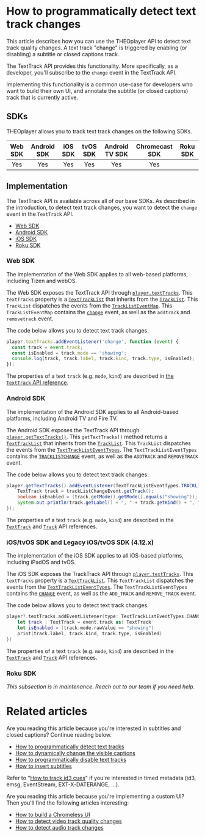 # How to programmatically detect text track changes

This article describes how you can use the THEOplayer API to detect text track quality changes. A text track "change" is triggered by enabling (or disabling) a subtitle or closed captions track.

The TextTrack API provides this functionality.
More specifically, as a developer, you'll subscribe to the `change` event in the TextTrack API.

Implementing this functionality is a common use-case for developers who want to build their own UI, and annotate the subtitle (or closed captions) track that is currently active.

## SDKs

THEOplayer allows you to track text track changes on the following SDKs.

| Web SDK | Android SDK | iOS SDK | tvOS SDK | Android TV SDK | Chromecast SDK | Roku SDK |
| :-----: | :---------: | :-----: | :------: | :------------: | :------------: | -------- |
|   Yes   |     Yes     |   Yes   |   Yes    |      Yes       |      Yes       |          |

## Implementation

The TextTrack API is available across all of our base SDKs. As described in the introduction, to detect text track changes, you want to detect the `change` event in the `TextTrack` API.

- [Web SDK](#web-sdk)
- [Android SDK](#android-sdk)
- [iOS SDK](#iostvos-sdk-and-legacy-iostvos-sdk-412x)
- [Roku SDK](#roku-sdk)

### Web SDK

The implementation of the Web SDK applies to all web-based platforms, including Tizen and webOS.

The Web SDK exposes the TextTrack API through [`player.textTracks`](pathname:///theoplayer/v7/api-reference/web/classes/ChromelessPlayer.html#texttracks).
This `textTracks` property is a [`TextTrackList`](pathname:///theoplayer/v7/api-reference/web/interfaces/TextTracksList.html) that inherits from the [`TrackList`](pathname:///theoplayer/v7/api-reference/web/interfaces/TrackList.html).
This `TrackList` dispatches the events from the [`TrackListEventMap`](pathname:///theoplayer/v7/api-reference/web/interfaces/TrackListEventMap.html).
This `TrackListEventMap` contains the [`change`](pathname:///theoplayer/v7/api-reference/web/interfaces/TrackListEventMap.html#change) event, as well as the `addtrack` and `removetrack` event.

The code below allows you to detect text track changes.

```js
player.textTracks.addEventListener('change', function (event) {
  const track = event.track;
  const isEnabled = track.mode == 'showing';
  console.log(track, track.label, track.kind, track.type, isEnabled);
});
```

The properties of a text `track` (e.g. `mode`, `kind`) are described in [the `TextTrack` API reference](pathname:///theoplayer/v7/api-reference/web/interfaces/TextTrack.html).

### Android SDK

The implementation of the Android SDK applies to all Android-based platforms, including Android TV and Fire TV.

The Android SDK exposes the TextTrack API through [`player.getTextTracks()`](pathname:///theoplayer/v7/api-reference/android/com/theoplayer/android/api/player/Player.html#getTextTracks).
This `getTextTracks()` method returns a [`TextTrackList`](pathname:///theoplayer/v7/api-reference/android/com/theoplayer/android/api/player/track/texttrack/TextTrackList.html) that inherits from the [`TrackList`](pathname:///theoplayer/v7/api-reference/android/com/theoplayer/android/api/player/track/TrackList.html).
This `TrackList` dispatches the events from the [`TextTrackListEventTypes`](pathname:///theoplayer/v7/api-reference/android/com/theoplayer/android/api/event/track/texttrack/list/TextTrackListEventTypes.html).
The `TextTrackListEventTypes` contains the [`TRACKLISTCHANGE`](pathname:///theoplayer/v7/api-reference/android/com/theoplayer/android/api/event/track/texttrack/list/TextTrackListEventTypes.html#TRACKLISTCHANGE) event, as well as the `ADDTRACK` and `REMOVETRACK` event.

The code below allows you to detect text track changes.

```java
player.getTextTracks().addEventListener(TextTrackListEventTypes.TRACKLISTCHANGE, trackListChangeEvent -> {
    TextTrack track = trackListChangeEvent.getTrack();
    boolean isEnabled = (track.getMode().getMode().equals("showing"));
    System.out.println(track.getLabel() + ", " + track.getKind() + ", " + track.getType().getType() + ", " + isEnabled);
});
```

The properties of a text `track` (e.g. `mode`, `kind`) are described in the [`TextTrack`](pathname:///theoplayer/v7/api-reference/android/com/theoplayer/android/api/player/track/texttrack/TextTrack.html) and [`Track`](pathname:///theoplayer/v7/api-reference/android/com/theoplayer/android/api/player/track/Track.html) API references.

### iOS/tvOS SDK and Legacy iOS/tvOS SDK (4.12.x)

The implementation of the iOS SDK applies to all iOS-based platforms, including iPadOS and tvOS.

The iOS SDK exposes the TrackTrack API through [`player.textTracks`](pathname:///theoplayer/v7/api-reference/ios/Classes/THEOplayer.html#/s:13THEOplayerSDK0A0C10textTracksAA13TextTrackList_pvp).
This `textTracks` property is a [`TextTrackList`](pathname:///theoplayer/v7/api-reference/ios/Protocols/TextTrackList.html).
This `TextTrackList` dispatches the events from the [`TextTrackListEventTypes`](pathname:///theoplayer/v7/api-reference/ios/Structs/TextTrackListEventTypes.html).
The `TextTrackListEventTypes` contains the [`CHANGE`](pathname:///theoplayer/v7/api-reference/ios/Structs/TextTrackListEventTypes.html#/s:13THEOplayerSDK23TextTrackListEventTypesV6CHANGEAA0F4TypeCyAA0d6ChangeF0CGvpZ) event, as well as the `ADD_TRACK` and `REMOVE_TRACK` event.

The code below allows you to detect text track changes.

```swift
player?.textTracks.addEventListener(type: TextTrackListEventTypes.CHANGE, listener: { (event) in
    let track : TextTrack = event.track as! TextTrack
    let isEnabled = (track.mode.rawValue == "showing")
    print(track.label, track.kind, track.type, isEnabled)
})
```

The properties of a text `track` (e.g. `mode`, `kind`) are described in the [`TextTrack`](pathname:///theoplayer/v7/api-reference/ios/Protocols/TextTrack.html) and [`Track`](pathname:///theoplayer/v7/api-reference/ios/Protocols/Track.html) API references.

### Roku SDK

_This subsection is in maintenance. Reach out to our team if you need help._

# Related articles

Are you reading this article because you're interested in subtitles and closed captions? Continue reading below.

- [How to programmatically detect text tracks](02-how-to-programmatically-detect-text-tracks.md)
- [How to dynamically change the visible captions](01-how-to-dynamically-change-the-visible-captions.md)
- [How to programmatically disable text tracks](03-how-to-programmatically-disable-text-tracks.md)
- [How to insert subtitles](04-how-to-insert-subtitles.md)

Refer to "[How to track id3 cues](06-how-to-track-id3-cues-tags.md)" if you're interested in timed metadata (id3, emsg, EventStream, EXT-X-DATERANGE, ...).

Are you reading this article because you're implementing a custom UI? Then you'll find the following articles interesting:

- [How to build a Chromeless UI](../../how-to-guides/11-ui/06-how-to-build-chromeless-ui.mdx)
- [How to detect video track quality changes](../../how-to-guides/06-mediatrack/07-how-to-detect-video-track-quality-changes.md)
- [How to detect audio track changes](../../how-to-guides/06-mediatrack/08-how-to-detect-audio-track-changes.md)
